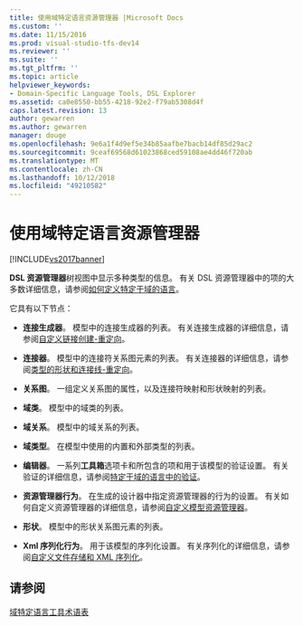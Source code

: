```yaml
---
title: 使用域特定语言资源管理器 |Microsoft Docs
ms.custom: ''
ms.date: 11/15/2016
ms.prod: visual-studio-tfs-dev14
ms.reviewer: ''
ms.suite: ''
ms.tgt_pltfrm: ''
ms.topic: article
helpviewer_keywords:
- Domain-Specific Language Tools, DSL Explorer
ms.assetid: ca0e8550-bb55-4218-92e2-f79ab5308d4f
caps.latest.revision: 13
author: gewarren
ms.author: gewarren
manager: douge
ms.openlocfilehash: 9e6a1f4d9ef5e34b85aafbe7bacb14df85d29ac2
ms.sourcegitcommit: 9ceaf69568d61023868ced59108ae4dd46f720ab
ms.translationtype: MT
ms.contentlocale: zh-CN
ms.lasthandoff: 10/12/2018
ms.locfileid: "49210582"
---
```

# <a name="working-with-the-domain-specific-language-explorer"></a>使用域特定语言资源管理器
[!INCLUDE[vs2017banner](../includes/vs2017banner.md)]

**DSL 资源管理器**树视图中显示多种类型的信息。 有关 DSL 资源管理器中的项的大多数详细信息，请参阅[如何定义特定于域的语言](../modeling/how-to-define-a-domain-specific-language.md)。  
  
 它具有以下节点：  
  
-   **连接生成器**。 模型中的连接生成器的列表。 有关连接生成器的详细信息，请参阅[自定义链接创建-重定向](../misc/customizing-link-creation-redirection.md)。  
  
-   **连接器**。 模型中的连接符关系图元素的列表。 有关连接器的详细信息，请参阅[类型的形状和连接线-重定向](../misc/types-of-shapes-and-connectors-redirect.md)。  
  
-   **关系图**。 一组定义关系图的属性，以及连接符映射和形状映射的列表。  
  
-   **域类**。 模型中的域类的列表。  
  
-   **域关系**。 模型中的域关系的列表。  
  
-   **域类型**。 在模型中使用的内置和外部类型的列表。  
  
-   **编辑器**。 一系列**工具箱**选项卡和所包含的项和用于该模型的验证设置。 有关验证的详细信息，请参阅[特定于域的语言中的验证](../modeling/validation-in-a-domain-specific-language.md)。  
  
-   **资源管理器行为**。 在生成的设计器中指定资源管理器的行为的设置。 有关如何自定义资源管理器的详细信息，请参阅[自定义模型资源管理器](../modeling/customizing-the-model-explorer.md)。  
  
-   **形状**。 模型中的形状关系图元素的列表。  
  
-   **Xml 序列化行为**。 用于该模型的序列化设置。 有关序列化的详细信息，请参阅[自定义文件存储和 XML 序列化](../modeling/customizing-file-storage-and-xml-serialization.md)。  
  
## <a name="see-also"></a>请参阅  
 [域特定语言工具术语表](http://msdn.microsoft.com/en-us/ca5e84cb-a315-465c-be24-76aa3df276aa)




